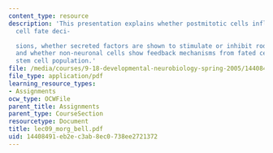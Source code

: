 ```yaml
---
content_type: resource
description: 'This presentation explains whether postmitotic cells influence progenitor
  cell fate deci-

  sions, whether secreted factors are shown to stimulate or inhibit rod cell development
  and whether non-neuronal cells show feedback mechanisms from fated cells to the
  stem cell population.'
file: /media/courses/9-18-developmental-neurobiology-spring-2005/14408491eb2ec3ab8ec0738ee2721372_lec09_morg_bell.pdf
file_type: application/pdf
learning_resource_types:
- Assignments
ocw_type: OCWFile
parent_title: Assignments
parent_type: CourseSection
resourcetype: Document
title: lec09_morg_bell.pdf
uid: 14408491-eb2e-c3ab-8ec0-738ee2721372
---
```

